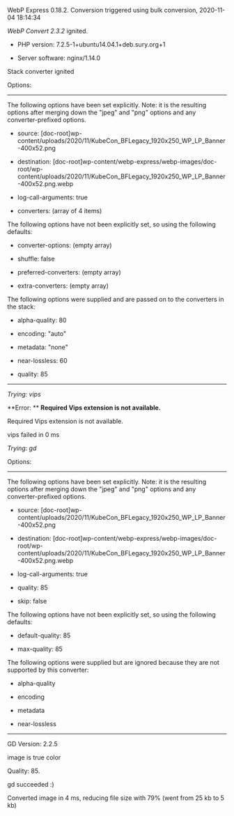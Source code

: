 WebP Express 0.18.2. Conversion triggered using bulk conversion, 2020-11-04 18:14:34

*WebP Convert 2.3.2*  ignited.
- PHP version: 7.2.5-1+ubuntu14.04.1+deb.sury.org+1
- Server software: nginx/1.14.0

Stack converter ignited

Options:
------------
The following options have been set explicitly. Note: it is the resulting options after merging down the "jpeg" and "png" options and any converter-prefixed options.
- source: [doc-root]wp-content/uploads/2020/11/KubeCon_BFLegacy_1920x250_WP_LP_Banner-400x52.png
- destination: [doc-root]wp-content/webp-express/webp-images/doc-root/wp-content/uploads/2020/11/KubeCon_BFLegacy_1920x250_WP_LP_Banner-400x52.png.webp
- log-call-arguments: true
- converters: (array of 4 items)

The following options have not been explicitly set, so using the following defaults:
- converter-options: (empty array)
- shuffle: false
- preferred-converters: (empty array)
- extra-converters: (empty array)

The following options were supplied and are passed on to the converters in the stack:
- alpha-quality: 80
- encoding: "auto"
- metadata: "none"
- near-lossless: 60
- quality: 85
------------


*Trying: vips* 

**Error: ** **Required Vips extension is not available.** 
Required Vips extension is not available.
vips failed in 0 ms

*Trying: gd* 

Options:
------------
The following options have been set explicitly. Note: it is the resulting options after merging down the "jpeg" and "png" options and any converter-prefixed options.
- source: [doc-root]wp-content/uploads/2020/11/KubeCon_BFLegacy_1920x250_WP_LP_Banner-400x52.png
- destination: [doc-root]wp-content/webp-express/webp-images/doc-root/wp-content/uploads/2020/11/KubeCon_BFLegacy_1920x250_WP_LP_Banner-400x52.png.webp
- log-call-arguments: true
- quality: 85
- skip: false

The following options have not been explicitly set, so using the following defaults:
- default-quality: 85
- max-quality: 85

The following options were supplied but are ignored because they are not supported by this converter:
- alpha-quality
- encoding
- metadata
- near-lossless
------------

GD Version: 2.2.5
image is true color
Quality: 85. 
gd succeeded :)

Converted image in 4 ms, reducing file size with 79% (went from 25 kb to 5 kb)

